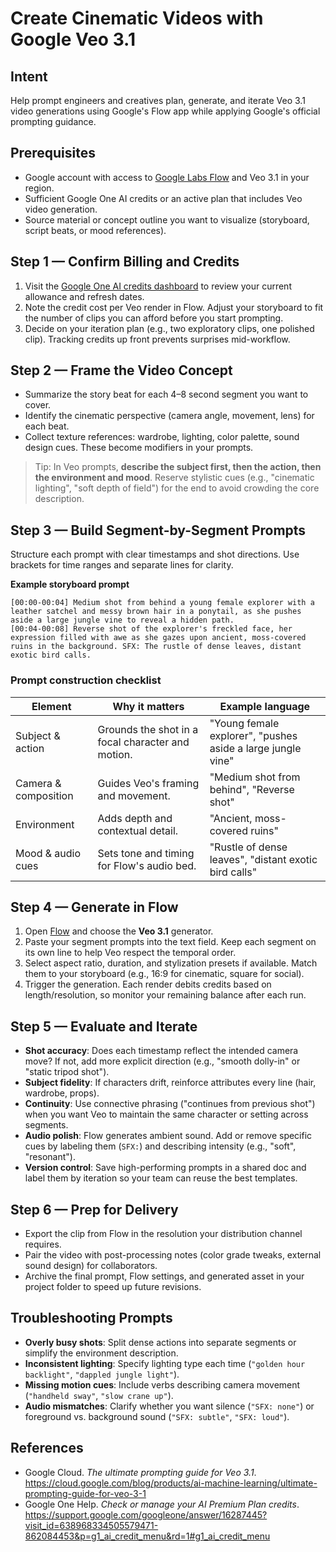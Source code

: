# Create Cinematic Videos with Google Veo 3.1

## Intent
Help prompt engineers and creatives plan, generate, and iterate Veo 3.1 video generations using Google's Flow app while applying Google's official prompting guidance.

## Prerequisites
- Google account with access to [Google Labs Flow](https://labs.google/fx/tools/flow) and Veo 3.1 in your region.
- Sufficient Google One AI credits or an active plan that includes Veo video generation.
- Source material or concept outline you want to visualize (storyboard, script beats, or mood references).

## Step 1 — Confirm Billing and Credits
1. Visit the [Google One AI credits dashboard](https://support.google.com/googleone/answer/16287445?visit_id=638968334505579471-862084453&p=g1_ai_credit_menu&rd=1#g1_ai_credit_menu) to review your current allowance and refresh dates.
2. Note the credit cost per Veo render in Flow. Adjust your storyboard to fit the number of clips you can afford before you start prompting.
3. Decide on your iteration plan (e.g., two exploratory clips, one polished clip). Tracking credits up front prevents surprises mid-workflow.

## Step 2 — Frame the Video Concept
- Summarize the story beat for each 4–8 second segment you want to cover.
- Identify the cinematic perspective (camera angle, movement, lens) for each beat.
- Collect texture references: wardrobe, lighting, color palette, sound design cues. These become modifiers in your prompts.

> Tip: In Veo prompts, **describe the subject first, then the action, then the environment and mood**. Reserve stylistic cues (e.g., "cinematic lighting", "soft depth of field") for the end to avoid crowding the core description.

## Step 3 — Build Segment-by-Segment Prompts
Structure each prompt with clear timestamps and shot directions. Use brackets for time ranges and separate lines for clarity.

**Example storyboard prompt**
```
[00:00-00:04] Medium shot from behind a young female explorer with a leather satchel and messy brown hair in a ponytail, as she pushes aside a large jungle vine to reveal a hidden path.
[00:04-00:08] Reverse shot of the explorer's freckled face, her expression filled with awe as she gazes upon ancient, moss-covered ruins in the background. SFX: The rustle of dense leaves, distant exotic bird calls.
```

### Prompt construction checklist
| Element | Why it matters | Example language |
| --- | --- | --- |
| Subject & action | Grounds the shot in a focal character and motion. | "Young female explorer", "pushes aside a large jungle vine" |
| Camera & composition | Guides Veo's framing and movement. | "Medium shot from behind", "Reverse shot" |
| Environment | Adds depth and contextual detail. | "Ancient, moss-covered ruins" |
| Mood & audio cues | Sets tone and timing for Flow's audio bed. | "Rustle of dense leaves", "distant exotic bird calls" |

## Step 4 — Generate in Flow
1. Open [Flow](https://labs.google/fx/tools/flow) and choose the **Veo 3.1** generator.
2. Paste your segment prompts into the text field. Keep each segment on its own line to help Veo respect the temporal order.
3. Select aspect ratio, duration, and stylization presets if available. Match them to your storyboard (e.g., 16:9 for cinematic, square for social).
4. Trigger the generation. Each render debits credits based on length/resolution, so monitor your remaining balance after each run.

## Step 5 — Evaluate and Iterate
- **Shot accuracy**: Does each timestamp reflect the intended camera move? If not, add more explicit direction (e.g., "smooth dolly-in" or "static tripod shot").
- **Subject fidelity**: If characters drift, reinforce attributes every line (hair, wardrobe, props).
- **Continuity**: Use connective phrasing ("continues from previous shot") when you want Veo to maintain the same character or setting across segments.
- **Audio polish**: Flow generates ambient sound. Add or remove specific cues by labeling them (`SFX:`) and describing intensity (e.g., "soft", "resonant").
- **Version control**: Save high-performing prompts in a shared doc and label them by iteration so your team can reuse the best templates.

## Step 6 — Prep for Delivery
- Export the clip from Flow in the resolution your distribution channel requires.
- Pair the video with post-processing notes (color grade tweaks, external sound design) for collaborators.
- Archive the final prompt, Flow settings, and generated asset in your project folder to speed up future revisions.

## Troubleshooting Prompts
- **Overly busy shots**: Split dense actions into separate segments or simplify the environment description.
- **Inconsistent lighting**: Specify lighting type each time (`"golden hour backlight"`, `"dappled jungle light"`).
- **Missing motion cues**: Include verbs describing camera movement (`"handheld sway"`, `"slow crane up"`).
- **Audio mismatches**: Clarify whether you want silence (`"SFX: none"`) or foreground vs. background sound (`"SFX: subtle"`, `"SFX: loud"`).

## References
- Google Cloud. *The ultimate prompting guide for Veo 3.1*. https://cloud.google.com/blog/products/ai-machine-learning/ultimate-prompting-guide-for-veo-3-1
- Google One Help. *Check or manage your AI Premium Plan credits*. https://support.google.com/googleone/answer/16287445?visit_id=638968334505579471-862084453&p=g1_ai_credit_menu&rd=1#g1_ai_credit_menu

